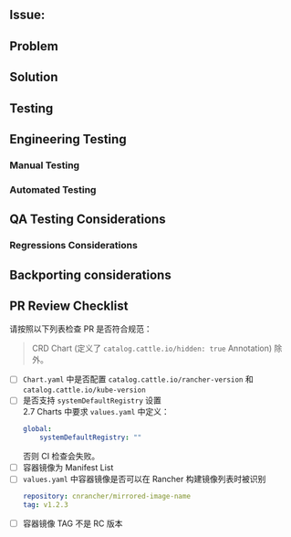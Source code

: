 ## Issue: <!-- link the issue or issues this PR resolves here -->
<!-- If your PR depends on changes from another pr link them here and describe why they are needed in your solution section. -->

## Problem
<!-- Describe the root cause of the issue you are resolving. This may include what behavior is observed and why it is not desirable. If this is a new feature describe why we need this feature and how it will be used. -->
## Solution
<!-- Describe what you changed to fix the issue. Relate your changes back to the original issue / feature and explain how this addresses the issue. -->

## Testing
<!-- Note: Confirm if the repro steps in the GitHub issue are valid, if not, please update the issue with accurate repro steps. -->

## Engineering Testing
### Manual Testing
<!-- Describe what manual testing you did (if no testing was done, explain why). -->

### Automated Testing
<!--If you added/updated unit/integration/validation tests, describe what cases they cover and do not cover. -->

## QA Testing Considerations
<!-- Highlight areas or (additional) cases that QA should test w.r.t a fresh install as well as the upgrade scenarios -->

### Regressions Considerations
<!-- Dedicated section to specifically call out any areas that with higher chance of regressions caused by this change, include estimation of probability of regressions -->

## Backporting considerations
<!-- Does this change need to be backported to other versions? If so, which versions should it be backported to? -->

## PR Review Checklist

请按照以下列表检查 PR 是否符合规范：

> CRD Chart (定义了 `catalog.cattle.io/hidden: true` Annotation) 除外。

- [ ] `Chart.yaml` 中是否配置 `catalog.cattle.io/rancher-version` 和 `catalog.cattle.io/kube-version`
    <!-- FYI: https://github.com/rancher/charts#rancher-version-annotations -->
- [ ] 是否支持 `systemDefaultRegistry` 设置 <br>
    2.7 Charts 中要求 `values.yaml` 中定义：
    ```yaml
    global:
        systemDefaultRegistry: ""
    ```
    否则 CI 检查会失败。
- [ ] 容器镜像为 Manifest List
    <!-- 如果为否，请在此补充原因 -->
- [ ] `values.yaml` 中容器镜像是否可以在 Rancher 构建镜像列表时被识别
    ```yaml
    repository: cnrancher/mirrored-image-name
    tag: v1.2.3
    ```
- [ ] 容器镜像 TAG 不是 RC 版本
    <!-- 如果为否，请在此补充原因 -->
